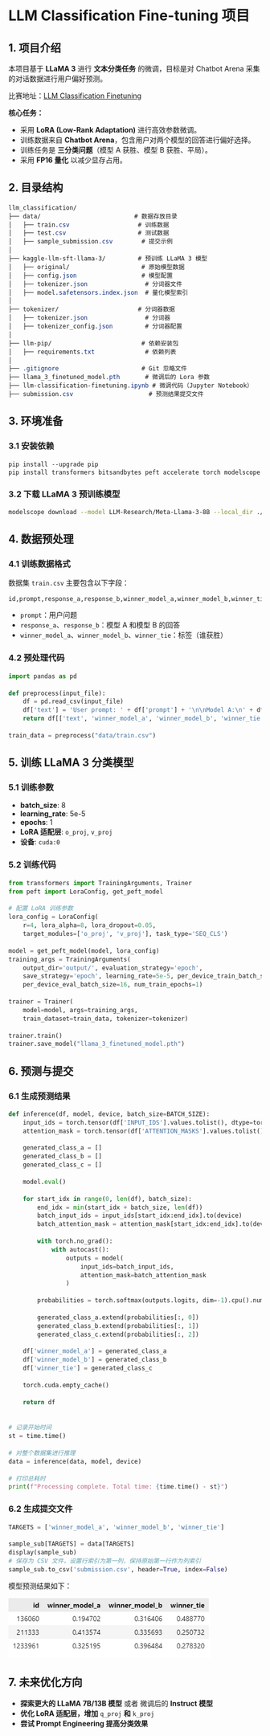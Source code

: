 # LLM Classification Fine-tuning 项目

## 1. 项目介绍

本项目基于 **LLaMA 3** 进行 **文本分类任务** 的微调，目标是对 Chatbot Arena 采集的对话数据进行用户偏好预测。

比赛地址：[LLM Classification Finetuning](https://www.kaggle.com/competitions/llm-classification-finetuning)

**核心任务：**

- 采用 **LoRA (Low-Rank Adaptation)** 进行高效参数微调。
- 训练数据来自 **Chatbot Arena**，包含用户对两个模型的回答进行偏好选择。
- 训练任务是 **三分类问题**（模型 A 获胜、模型 B 获胜、平局）。
- 采用 **FP16 量化** 以减少显存占用。

## 2. 目录结构

```css
llm_classification/
├── data/                          # 数据存放目录
│   ├── train.csv                   # 训练数据
│   ├── test.csv                    # 测试数据
│   ├── sample_submission.csv        # 提交示例
│
├── kaggle-llm-sft-llama-3/         # 预训练 LLaMA 3 模型
│   ├── original/                    # 原始模型数据
│   ├── config.json                  # 模型配置
│   ├── tokenizer.json                # 分词器文件
│   ├── model.safetensors.index.json  # 量化模型索引
│
├── tokenizer/                      # 分词器数据
│   ├── tokenizer.json                # 分词器
│   ├── tokenizer_config.json         # 分词器配置
│
├── llm-pip/                         # 依赖安装包
│   ├── requirements.txt              # 依赖列表
│
├── .gitignore                       # Git 忽略文件
├── llama_3_finetuned_model.pth       # 微调后的 Lora 参数
├── llm-classification-finetuning.ipynb # 微调代码（Jupyter Notebook）
├── submission.csv                     # 预测结果提交文件
```

## 3. 环境准备

### 3.1 安装依赖

```shell
pip install --upgrade pip
pip install transformers bitsandbytes peft accelerate torch modelscope
```

### 3.2 下载 LLaMA 3 预训练模型

```bash
modelscope download --model LLM-Research/Meta-Llama-3-8B --local_dir ./kaggle-llm-sft-llama-3
```

## 4. 数据预处理

### 4.1 训练数据格式

数据集 `train.csv` 主要包含以下字段：

```
id,prompt,response_a,response_b,winner_model_a,winner_model_b,winner_tie
```

- `prompt`：用户问题
- `response_a`、`response_b`：模型 A 和模型 B 的回答
- `winner_model_a`、`winner_model_b`、`winner_tie`：标签（谁获胜）

### 4.2 预处理代码

```python
import pandas as pd

def preprocess(input_file):
    df = pd.read_csv(input_file)
    df['text'] = 'User prompt: ' + df['prompt'] + '\n\nModel A:\n' + df['response_a'] + '\n\n--------\n\nModel B:\n' + df['response_b']
    return df[['text', 'winner_model_a', 'winner_model_b', 'winner_tie']]

train_data = preprocess("data/train.csv")
```

## 5. 训练 LLaMA 3 分类模型

### 5.1 训练参数

- **batch_size**: 8
- **learning_rate**: 5e-5
- **epochs**: 1
- **LoRA 适配层**: `o_proj`, `v_proj`
- **设备**: `cuda:0`

### 5.2 训练代码

```python
from transformers import TrainingArguments, Trainer
from peft import LoraConfig, get_peft_model

# 配置 LoRA 训练参数
lora_config = LoraConfig(
    r=4, lora_alpha=8, lora_dropout=0.05,
    target_modules=['o_proj', 'v_proj'], task_type='SEQ_CLS')

model = get_peft_model(model, lora_config)
training_args = TrainingArguments(
    output_dir='output/', evaluation_strategy='epoch',
    save_strategy='epoch', learning_rate=5e-5, per_device_train_batch_size=16,
    per_device_eval_batch_size=16, num_train_epochs=1)

trainer = Trainer(
    model=model, args=training_args,
    train_dataset=train_data, tokenizer=tokenizer)

trainer.train()
trainer.save_model("llama_3_finetuned_model.pth")
```

## 6. 预测与提交

### 6.1 生成预测结果

```python
def inference(df, model, device, batch_size=BATCH_SIZE):
    input_ids = torch.tensor(df['INPUT_IDS'].values.tolist(), dtype=torch.long)
    attention_mask = torch.tensor(df['ATTENTION_MASKS'].values.tolist(), dtype=torch.long)
    
    generated_class_a = []
    generated_class_b = []
    generated_class_c = []

    model.eval()
    
    for start_idx in range(0, len(df), batch_size):
        end_idx = min(start_idx + batch_size, len(df))
        batch_input_ids = input_ids[start_idx:end_idx].to(device)
        batch_attention_mask = attention_mask[start_idx:end_idx].to(device)
        
        with torch.no_grad():
            with autocast():
                outputs = model(
                    input_ids=batch_input_ids,
                    attention_mask=batch_attention_mask
                )
        
        probabilities = torch.softmax(outputs.logits, dim=-1).cpu().numpy()
        
        generated_class_a.extend(probabilities[:, 0])
        generated_class_b.extend(probabilities[:, 1])
        generated_class_c.extend(probabilities[:, 2])
    
    df['winner_model_a'] = generated_class_a
    df['winner_model_b'] = generated_class_b
    df['winner_tie'] = generated_class_c

    torch.cuda.empty_cache()  

    return df


# 记录开始时间
st = time.time()

# 对整个数据集进行推理
data = inference(data, model, device)

# 打印总耗时
print(f"Processing complete. Total time: {time.time() - st}")
```

### 6.2 生成提交文件

```python
TARGETS = ['winner_model_a', 'winner_model_b', 'winner_tie']

sample_sub[TARGETS] = data[TARGETS]
display(sample_sub)
# 保存为 CSV 文件，设置行索引为第一列，保持原始第一行作为列索引
sample_sub.to_csv('submission.csv', header=True, index=False)
```

模型预测结果如下：

![1740995717021](img/1740995717021.png)

## 7. 未来优化方向

- **探索更大的 LLaMA 7B/13B 模型** 或者 微调后的 **Instruct 模型**
- **优化 LoRA 适配层，增加** `q_proj` **和** `k_proj`
- **尝试 Prompt Engineering 提高分类效果**